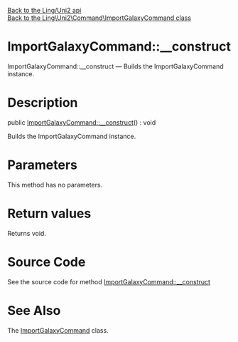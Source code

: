 [Back to the Ling/Uni2 api](https://github.com/lingtalfi/Uni2/blob/master/doc/api/Ling/Uni2.md)<br>
[Back to the Ling\Uni2\Command\ImportGalaxyCommand class](https://github.com/lingtalfi/Uni2/blob/master/doc/api/Ling/Uni2/Command/ImportGalaxyCommand.md)


ImportGalaxyCommand::__construct
================



ImportGalaxyCommand::__construct — Builds the ImportGalaxyCommand instance.




Description
================


public [ImportGalaxyCommand::__construct](https://github.com/lingtalfi/Uni2/blob/master/doc/api/Ling/Uni2/Command/ImportGalaxyCommand/__construct.md)() : void




Builds the ImportGalaxyCommand instance.




Parameters
================

This method has no parameters.


Return values
================

Returns void.








Source Code
===========
See the source code for method [ImportGalaxyCommand::__construct](https://github.com/lingtalfi/Uni2/blob/master/Command/ImportGalaxyCommand.php#L26-L30)


See Also
================

The [ImportGalaxyCommand](https://github.com/lingtalfi/Uni2/blob/master/doc/api/Ling/Uni2/Command/ImportGalaxyCommand.md) class.



